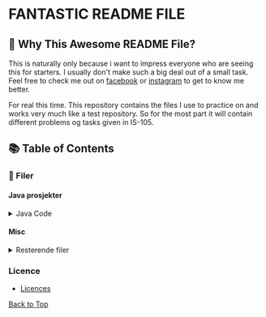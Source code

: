 # FANTASTIC README FILE


## 🤔 Why This Awesome README File?

This is naturally only because i want to impress everyone who are seeing this for starters. I usually don't make such a big deal out of a small task. Feel free to check me out on [facebook](https://www.youtube.com/watch?v=dQw4w9WgXcQ) or [instagram](https://www.youtube.com/watch?v=dQw4w9WgXcQ) to get to know me better.

For real this time. This repository contains the files I use to practice on and works very much like a test
repository. So for the most part it will contain different problems og tasks given in IS-105.


## 📚 Table of Contents

### 📃 Filer

#### Java prosjekter

<details>
<summary>Java Code</summary>

##### Printe navn

- [PrintName.java](https://github.com/LarsHusfloen/repo/blob/main/Java%20code/PrintName.java)
- [PrintName.class](https://github.com/LarsHusfloen/repo/blob/main/Java%20code/PrintName.class)

#### Printe om været

- [BrightDay.java](https://github.com/LarsHusfloen/repo/blob/main/Java%20code/BrightDay.java)
- [BrightDay.class](https://github.com/LarsHusfloen/repo/blob/main/Java%20code/BrightDay.class)

</details>


#### Misc

<details>
 <summary>Resterende filer</summary>

#### Tekst filer

- Test.txt

</details>

### Licence

- [Licences](https://github.com/LarsHusfloen/repo/blob/main/LICENSE)

[Back to Top](#fantastic-readme-file)
